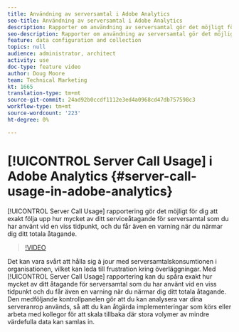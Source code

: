 ```yaml
---
title: Användning av serversamtal i Adobe Analytics
seo-title: Användning av serversamtal i Adobe Analytics
description: Rapporter om användning av serversamtal gör det möjligt för er att exakt följa upp hur mycket av ert åtagande om serversamtal som ni har använt vid en viss tidpunkt, och ni får också en varning i förväg när ni närmar er det totala åtagandet.
seo-description: Rapporter om användning av serversamtal gör det möjligt för er att exakt följa upp hur mycket av ert åtagande om serversamtal som ni har använt vid en viss tidpunkt, och ni får också en varning i förväg när ni närmar er det totala åtagandet.
feature: data configuration and collection
topics: null
audience: administrator, architect
activity: use
doc-type: feature video
author: Doug Moore
team: Technical Marketing
kt: 1665
translation-type: tm+mt
source-git-commit: 24ad92b0ccdf1112e3ed4a0968cd47db757598c3
workflow-type: tm+mt
source-wordcount: '223'
ht-degree: 0%

---
```



# [!UICONTROL Server Call Usage] i Adobe Analytics {#server-call-usage-in-adobe-analytics}

[!UICONTROL Server Call Usage] rapportering gör det möjligt för dig att exakt följa upp hur mycket av ditt serviceåtagande för serversamtal som du har använt vid en viss tidpunkt, och du får även en varning när du närmar dig ditt totala åtagande.

>[!VIDEO](https://video.tv.adobe.com/v/23137/?quality=12)

Det kan vara svårt att hålla sig à jour med serversamtalskonsumtionen i organisationen, vilket kan leda till frustration kring överläggningar. Med [!UICONTROL Server Call Usage] rapportering kan du spåra exakt hur mycket av ditt åtagande för serversamtal som du har använt vid en viss tidpunkt och du får även en varning när du närmar dig ditt totala åtagande. Den medföljande kontrollpanelen gör att du kan analysera var dina serveranrop används, så att du kan åtgärda implementeringar som körs eller arbeta med kollegor för att skala tillbaka där stora volymer av mindre värdefulla data kan samlas in.
